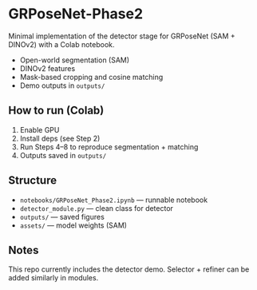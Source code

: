 # GRPoseNet-Phase2

Minimal implementation of the detector stage for GRPoseNet (SAM + DINOv2) with a Colab notebook.
- Open-world segmentation (SAM)
- DINOv2 features
- Mask-based cropping and cosine matching
- Demo outputs in `outputs/`

## How to run (Colab)
1) Enable GPU
2) Install deps (see Step 2)
3) Run Steps 4–8 to reproduce segmentation + matching
4) Outputs saved in `outputs/`

## Structure
- `notebooks/GRPoseNet_Phase2.ipynb` — runnable notebook
- `detector_module.py` — clean class for detector
- `outputs/` — saved figures
- `assets/` — model weights (SAM)

## Notes
This repo currently includes the detector demo. Selector + refiner can be added similarly in modules.
